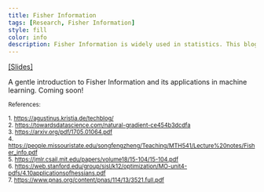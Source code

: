 ```yaml
---
title: Fisher Information
tags: [Research, Fisher Information]
style: fill
color: info
description: Fisher Information is widely used in statistics. This blog details applications of Fisher Information in modern deep learning algorithms.
---
```


<a href="https://meghshukla.github.io/files/blogs/fisher/fisher_applications.pdf" target="_blank">[Slides]</a>

A gentle introduction to Fisher Information and its applications in machine learning.
Coming soon!

<sup>References: 

<sup>1. https://agustinus.kristia.de/techblog/ </sup><br>
<sup>2. https://towardsdatascience.com/natural-gradient-ce454b3dcdfa </sup><br>
<sup>3. https://arxiv.org/pdf/1705.01064.pdf </sup><br>
<sup>4. https://people.missouristate.edu/songfengzheng/Teaching/MTH541/Lecture%20notes/Fisher_info.pdf </sup><br>
<sup>5. https://jmlr.csail.mit.edu/papers/volume18/15-104/15-104.pdf </sup><br>
<sup>6. https://web.stanford.edu/group/sisl/k12/optimization/MO-unit4-pdfs/4.10applicationsofhessians.pdf </sup><br>
<sup>7. https://www.pnas.org/content/pnas/114/13/3521.full.pdf </sup><br>
